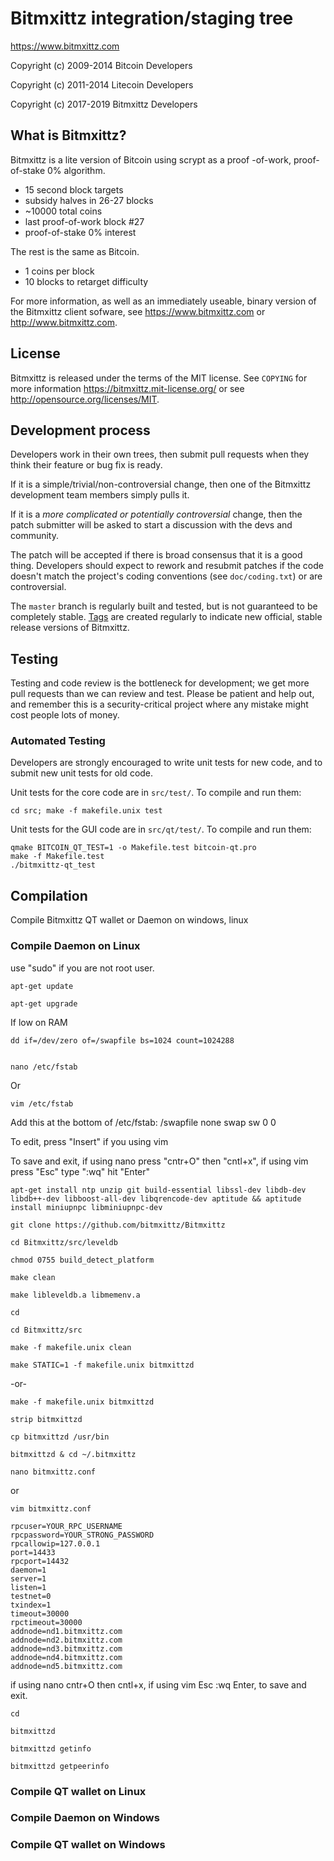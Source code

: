 Bitmxittz integration/staging tree
================================

https://www.bitmxittz.com

Copyright (c) 2009-2014 Bitcoin Developers

Copyright (c) 2011-2014 Litecoin Developers

Copyright (c) 2017-2019 Bitmxittz Developers

What is Bitmxittz?
----------------

Bitmxittz is a lite version of Bitcoin using scrypt as a proof -of-work, proof-of-stake 0% algorithm.
 - 15 second block targets
 - subsidy halves in 26-27 blocks
 - ~10000 total coins
 - last proof-of-work block #27
 - proof-of-stake 0% interest

The rest is the same as Bitcoin.
 - 1 coins per block
 - 10 blocks to retarget difficulty

For more information, as well as an immediately useable, binary version of
the Bitmxittz client sofware, see https://www.bitmxittz.com or http://www.bitmxittz.com.

License
-------

Bitmxittz is released under the terms of the MIT license. See `COPYING` for more
information https://bitmxittz.mit-license.org/ or see http://opensource.org/licenses/MIT.

Development process
-------------------

Developers work in their own trees, then submit pull requests when they think
their feature or bug fix is ready.

If it is a simple/trivial/non-controversial change, then one of the Bitmxittz
development team members simply pulls it.

If it is a *more complicated or potentially controversial* change, then the patch
submitter will be asked to start a discussion with the devs and community.

The patch will be accepted if there is broad consensus that it is a good thing.
Developers should expect to rework and resubmit patches if the code doesn't
match the project's coding conventions (see `doc/coding.txt`) or are
controversial.

The `master` branch is regularly built and tested, but is not guaranteed to be
completely stable. [Tags](https://github.com/bitmxittz-project/bitmxittz/tags) are created
regularly to indicate new official, stable release versions of Bitmxittz.

Testing
-------

Testing and code review is the bottleneck for development; we get more pull
requests than we can review and test. Please be patient and help out, and
remember this is a security-critical project where any mistake might cost people
lots of money.

### Automated Testing

Developers are strongly encouraged to write unit tests for new code, and to
submit new unit tests for old code.

Unit tests for the core code are in `src/test/`. To compile and run them:

    cd src; make -f makefile.unix test

Unit tests for the GUI code are in `src/qt/test/`. To compile and run them:

    qmake BITCOIN_QT_TEST=1 -o Makefile.test bitcoin-qt.pro
    make -f Makefile.test
    ./bitmxittz-qt_test


Compilation
-----------

Compile Bitmxittz QT wallet or Daemon on windows, linux

### Compile Daemon on Linux

use "sudo" if you are not root user.

    apt-get update

    apt-get upgrade

If low on RAM

    dd if=/dev/zero of=/swapfile bs=1024 count=1024288


    nano /etc/fstab
    
Or

    vim /etc/fstab

Add this at the bottom of /etc/fstab: /swapfile none swap sw 0 0

To edit, press "Insert" if you using vim

To save and exit, if using nano press "cntr+O" then "cntl+x", if using vim press "Esc" type ":wq" hit "Enter"

    apt-get install ntp unzip git build-essential libssl-dev libdb-dev libdb++-dev libboost-all-dev libqrencode-dev aptitude && aptitude install miniupnpc libminiupnpc-dev

    git clone https://github.com/bitmxittz/Bitmxittz

    cd Bitmxittz/src/leveldb

    chmod 0755 build_detect_platform

    make clean

    make libleveldb.a libmemenv.a

    cd

    cd Bitmxittz/src

    make -f makefile.unix clean

    make STATIC=1 -f makefile.unix bitmxittzd  

-or-  

    make -f makefile.unix bitmxittzd

    strip bitmxittzd

    cp bitmxittzd /usr/bin

    bitmxittzd & cd ~/.bitmxittz

    nano bitmxittz.conf 

or 

    vim bitmxittz.conf

    rpcuser=YOUR_RPC_USERNAME
    rpcpassword=YOUR_STRONG_PASSWORD
    rpcallowip=127.0.0.1
    port=14433
    rpcport=14432
    daemon=1
    server=1
    listen=1
    testnet=0
    txindex=1
    timeout=30000
    rpctimeout=30000
    addnode=nd1.bitmxittz.com
    addnode=nd2.bitmxittz.com
    addnode=nd3.bitmxittz.com
    addnode=nd4.bitmxittz.com
    addnode=nd5.bitmxittz.com

if using nano cntr+O then cntl+x, if using vim Esc :wq Enter, to save and exit.

    cd

    bitmxittzd

    bitmxittzd getinfo

    bitmxittzd getpeerinfo


### Compile QT wallet on Linux


### Compile Daemon on Windows


### Compile QT wallet on Windows
